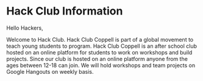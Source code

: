 # Hack Club Information

Hello Hackers, 

Welcome to Hack Club. Hack Club Coppell is part of a global movement to teach young students to program. Hack Club Coppell is an after school club hosted on an online platform for students to work on workshops and build projects. Since our club is hosted on an online platform anyone from the ages between 12-18 can join. We will hold workshops and team projects on Google Hangouts on weekly basis.

